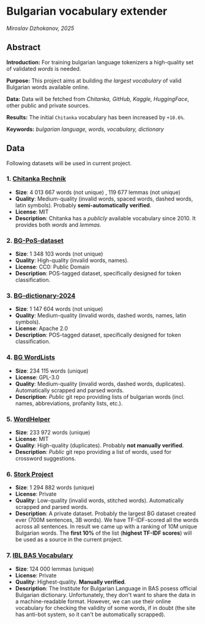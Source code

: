 # Bulgarian vocabulary extender

*Miroslav Dzhokanov, 2025*

## Abstract

**Introduction:** For training bulgarian language tokenizers a high-quality set of validated *words* is needed.

**Purpose:** This project aims at building *the largest vocabulary* of valid Bulgarian words available online.

**Data:** Data will be fetched from *Chitanka, GitHub, Kaggle, HuggingFace*, other public and private sources.

**Results:** The initial `Chitanka` vocabulary has been increased by `+10.6%`.

**Keywords:** *bulgarian language, words, vocabulary, dictionary*

## Data

Following datasets will be used in current project. 

### 1. [Chitanka Rechnik](https://rechnik.chitanka.info/)
* **Size**: 4 013 667 words (not unique) , 119 677 lemmas (not unique)
* **Quality**: Medium-quality (invalid words, spaced words, dashed words, latin symbols). Probably **semi-automatically verified**.
* **License**: MIT
* **Description**: Chitanka has a *publicly* available vocabulary since 2010. It provides both *words* and *lemmas*.

### 2. [BG-PoS-dataset](https://www.kaggle.com/datasets/auhide/bulgarian-part-of-speech-dataset4)
* **Size**: 1 348 103 words (not unique)
* **Quality**: High-quality (invalid words, names).
* **License**: CC0: Public Domain
* **Description**: POS-tagged dataset, specifically designed for token classification.

### 3. [BG-dictionary-2024](https://huggingface.co/datasets/thebogko/bulgarian-dictionary-2024)
* **Size**: 1 147 604 words (not unique)
* **Quality**: Medium-quality (invalid words, dashed words, names, latin symbols).
* **License**: Apache 2.0
* **Description**: POS-tagged dataset, specifically designed for token classification.

### 4. [BG WordLists](https://github.com/miglen/bulgarian-wordlists)
* **Size**: 234 115 words (unique) 
* **License**: GPL-3.0
* **Quality**: Medium-quality (invalid words, dashed words, duplicates). Automatically scrapped and parsed words.
* **Description**: *Public* git repo providing lists of bulgarian words (incl. names, abbreviations, profanity lists, etc.). 

### 5. [WordHelper](https://github.com/pepk0/WordHelper)
* **Size**: 233 972 words (unique)
* **License**: MIT
* **Quality**: High-quality (duplicates). Probably **not manually verified**.
* **Description**: *Public* git repo providing a list of words, used for crossword suggestions.

### 6. [Stork Project](https://github.com/project-stork) 
* **Size**: 1 294 882 words (unique)
* **License**: Private
* **Quality**: Low-quality (invalid words, stitched words). Automatically scrapped and parsed words.
* **Description**: A private dataset. Probably the largest BG dataset created ever (700M sentences, 3B words). We have TF-IDF-scored all the words across all sentences. In result we came up with a ranking of 10M unique Bulgarian words. The **first 10%** of the list (**highest TF-IDF scores**) will be used as a source in the current project.

### 7.  [IBL BAS Vocabulary]( https://ibl.bas.bg/rbe/lang/bg/)
* **Size**: 124 000 lemmas (unique)
* **License**: Private
* **Quality**: Highest-quality. **Manually verified**.
* **Description**: The Institute for Bulgarian Language in BAS posess official Bulgarian dictionary. Unfortunately, they don't want to share the data in a machine-readable format. However, we can use their online vocabulary for checking the validity of some words, if in doubt (the site has anti-bot system, so it can't be automatically scrapped).
